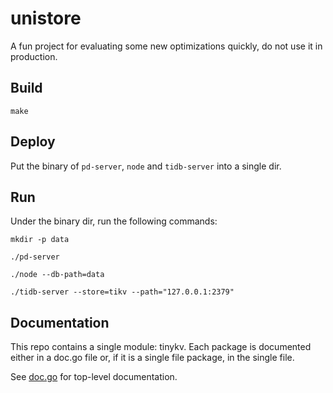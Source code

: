 # unistore

A fun project for evaluating some new optimizations quickly, do not use it in production.

## Build
```
make
```

## Deploy

Put the binary of `pd-server`, `node` and `tidb-server` into a single dir.

## Run

Under the binary dir, run the following commands:

```
mkdir -p data
```

```
./pd-server
```

```
./node --db-path=data
```

```
./tidb-server --store=tikv --path="127.0.0.1:2379"
```

## Documentation

This repo contains a single module: tinykv. Each package is documented either in a doc.go file or, if it is a single
file package, in the single file.

See [doc.go](doc.go) for top-level documentation.
